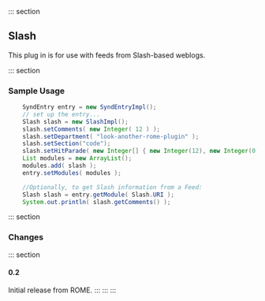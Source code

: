 ::: section
## Slash

This plug in is for use with feeds from Slash-based weblogs.

::: section
### Sample Usage

```java
    SyndEntry entry = new SyndEntryImpl();
    // set up the entry...
    Slash slash = new SlashImpl();
    slash.setComments( new Integer( 12 ) );
    slash.setDepartment( "look-another-rome-plugin" );
    slash.setSection("code");
    slash.setHitParade( new Integer[] { new Integer(12), new Integer(0) } );
    List modules = new ArrayList();
    modules.add( slash );
    entry.setModules( modules );

    //Optionally, to get Slash information from a Feed:
    Slash slash = entry.getModule( Slash.URI );
    System.out.println( slash.getComments() );
```

::: section
### Changes

::: section
#### 0.2

Initial release from ROME.
:::
:::
:::
